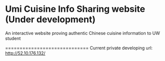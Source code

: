 # Umi Cuisine Info Sharing website (Under development)
An interactive website proving authentic Chinese cuisine information to UW student

=============================
Current private developing url: http://52.10.176.132/
